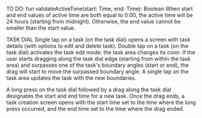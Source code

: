 



TO DO:
fun validateActiveTime(start: Time, end: Time): Boolean
When start and end values of active time are both equal to  0:00, the active time will be 24 hours (starting from midnight). Otherwise, the end value cannot be smaller than the start value.

TASK DIAL
Single tap on a task (on the task dial) opens a screen with task details (with options to edit and delete task).
Double tap on a task (on the task dial) activates the task edit mode: the task area changes its color. If the user starts dragging along the task dial edge (starting from within the task area) and surpasses one of the task's boundary angles (start or end), the drag will start to move the surpassed boundary angle. A single tap on the task area updates the task with the new boundaries.

A long press on the task dial followed by a drag along the task dial designates the start and end time for a new task. Once the drag ends, a task creation screen opens with the start time set to the time where the long press occurred, and the end time set to the time where the drag ended.


